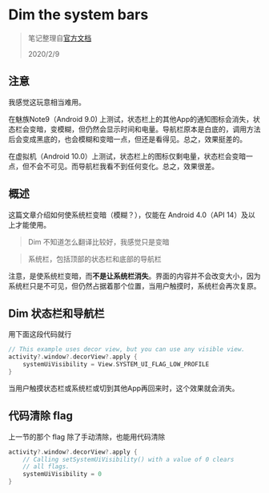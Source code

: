 # Dim the system bars

> 笔记整理自[官方文档](https://developer.android.com/training/system-ui/dim)
>
> 2020/2/9

## 注意

我感觉这玩意相当难用。

在魅族Note9（Android 9.0) 上测试，状态栏上的其他App的通知图标会消失，状态栏会变暗，变模糊，但仍然会显示时间和电量。导航栏原本是白底的，调用方法后会变成黑底的，也会模糊和变暗一点，但还是看得见。总之，效果挺差的。

在虚拟机（Android 10.0）上测试，状态栏上的图标仅剩电量，状态栏会变暗一点，但不会不可见。而导航栏我看不到任何变化。总之，效果很差。



## 概述

这篇文章介绍如何使系统栏变暗（模糊？），仅能在 Android 4.0（API 14）及以上才能使用。

> Dim 不知道怎么翻译比较好，我感觉只是变暗

> 系统栏，包括顶部的状态栏和底部的导航栏

注意，是使系统栏变暗，而**不是让系统栏消失**。界面的内容并不会改变大小，因为系统栏只是不可见，但仍然占据着那个位置，当用户触摸时，系统栏会再次复原。



## Dim 状态栏和导航栏

用下面这段代码就行

```kotlin
// This example uses decor view, but you can use any visible view.
activity?.window?.decorView?.apply {
    systemUiVisibility = View.SYSTEM_UI_FLAG_LOW_PROFILE
}
```

当用户触摸状态栏或系统栏或切到其他App再回来时，这个效果就会消失。



## 代码清除 flag

上一节的那个 flag 除了手动清除，也能用代码清除

```kotlin
activity?.window?.decorView?.apply {
    // Calling setSystemUiVisibility() with a value of 0 clears
    // all flags.
    systemUiVisibility = 0
}
```



